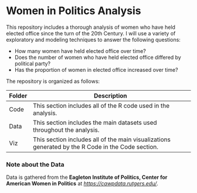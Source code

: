 # Women in Politics Analysis
This repository includes a thorough analysis of women who have held elected office since the turn of the 20th Century. I will use a variety of exploratory and modeling techniques to answer the following questions:  

- How many women have held elected office over time?
- Does the number of women who have held elected office differed by political party?
- Has the proportion of women in elected office increased over time?
  
The repository is organized as follows:  

| Folder | Description |
| --- | --- |
| Code | This section includes all of the R code used in the analysis. |
| Data | This section includes the main datasets used throughout the analysis. |
| Viz | This section includes all of the main visualizations generated by the R Code in the Code section. |

### Note about the Data  
Data is gathered from the **Eagleton Institute of Politics, Center for American Women in Politics** at *https://cawpdata.rutgers.edu/*.
